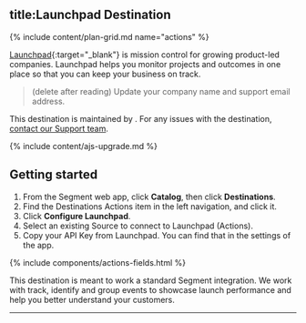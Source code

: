 ## title:Launchpad Destination


{% include content/plan-grid.md name="actions" %}

[Launchpad](https://www.launchpad.pm/?utm_source=segmentio&utm_medium=docs&utm_campaign=partners){:target="_blank"} is mission control for growing product-led companies. Launchpad helps you monitor projects and outcomes in one place so that you can keep your business on track.

> (delete after reading) Update your company name and support email address.

This destination is maintained by <Launchpad>. For any issues with the destination, [contact our Support team](mailto:support@launchpad.pm).


{% include content/ajs-upgrade.md %}


## Getting started

1. From the Segment web app, click **Catalog**, then click **Destinations**.
2. Find the Destinations Actions item in the left navigation, and click it.
3. Click **Configure Launchpad**.
4. Select an existing Source to connect to Launchpad (Actions).
5. Copy your API Key from Launchpad. You can find that in the settings of the app. 


{% include components/actions-fields.html %}


This destination is meant to work a standard Segment integration. We work with track, identify and group events to showcase launch performance and help you better understand your customers.

---
